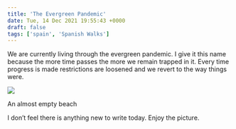 ```yaml
---
title: 'The Evergreen Pandemic'
date: Tue, 14 Dec 2021 19:55:43 +0000
draft: false
tags: ['spain', 'Spanish Walks']
---
```


We are currently living through the evergreen pandemic. I give it this name because the more time passes the more we remain trapped in it. Every time progress is made restrictions are loosened and we revert to the way things were.

![](https://www.main-vision.com/richard/blog/wp-content/uploads/2021/12/img_6294-1024x768.jpg)

An almost empty beach

I don’t feel there is anything new to write today. Enjoy the picture.